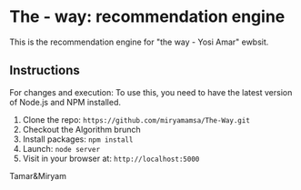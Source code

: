 # The - way: recommendation engine

This is the recommendation engine for "the way - Yosi Amar" ewbsit.


## Instructions

For changes and execution:
To use this, you need to have the latest version of Node.js and NPM installed.
1. Clone the repo: `https://github.com/miryamamsa/The-Way.git`
2. Checkout the Algorithm brunch 
3. Install packages: `npm install`
4. Launch: `node server`
5. Visit in your browser at: `http://localhost:5000`

Tamar&Miryam